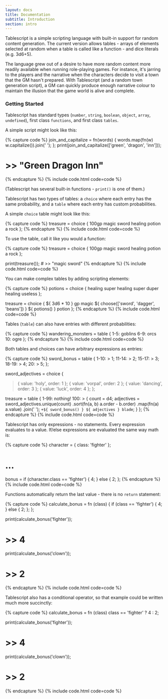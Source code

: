```yaml
---
layout: docs
title: Documentation
subtitle: Introduction
section: intro
---
```


Tablescript is a simple scripting language with built-in support for random content generation. The current version allows tables - arrays of elements selected at random when a table is called like a function - and dice literals (e.g. 3d6+5).

The language grew out of a desire to have more random content more readily available when running role-playing games. For instance, it's jarring to the players and the narrative when the characters decide to visit a town that the GM hasn't prepared. With Tablescript (and a random town generation script), a GM can quickly produce enough narrative colour to maintain the illusion that the game world is alive and complete.

### Getting Started

Tablescript has standard types (`number`, `string`, `boolean`, `object`, `array`, `undefined`), first class `functions`, and first class `tables`.

A simple script might look like this:

{% capture code %}
join_and_capitalize = fn(words) {
  words.map(fn(w) w.capitalize()).join(' ');
};
print(join_and_capitalize(['green', 'dragon', 'inn']));
# >> "Green Dragon Inn"
{% endcapture %}
{% include code.html code=code %}

(Tablescript has several built-in functions - `print()` is one of them.)

Tablescript has two types of tables: a `choice` where each entry has the same probability, and a `table` where each entry has custom probabilities.

A simple `choice` table might look like this:

{% capture code %}
treasure = choice {
  100gp
  magic sword
  healing potion
  a rock
};
{% endcapture %}
{% include code.html code=code %}

To use the table, call it like you would a function:

{% capture code %}
treasure = choice {
  100gp
  magic sword
  healing potion
  a rock
};

print(treasure()); # >> "magic sword"
{% endcapture %}
{% include code.html code=code %}

You can make complex tables by adding scripting elements:

{% capture code %}
potions = choice {
  healing
  super healing
  super duper healing
  useless
};

treasure = choice {
  ${ 3d6 * 10 } gp
  magic ${ choose(['sword', 'dagger', 'beans']) }
  ${ potions() } potion
};
{% endcapture %}
{% include code.html code=code %}

Tables (`table`) can also have entries with different probabilities:

{% capture code %}
wandering_monsters = table {
  1-5: goblins
  6-9: orcs
  10:  ogre
};
{% endcapture %}
{% include code.html code=code %}

Both tables and choices can have arbitrary expressions as entries:

{% capture code %}
sword_bonus = table {
  1-10: > 1;
  11-14: > 2;
  15-17: > 3;
  18-19: > 4;
  20: > 5;
};

sword_adjectives = choice {
  > { value: 'holy', order: 1 };
  > { value: 'vorpal', order: 2 };
  > { value: 'dancing', order: 3 };
  > { value: 'luck', order: 4 };
};

treasure = table {
  1-99: nothing!
  100: > {
    count = d4;
    adjectives = sword_adjectives.unique(count)
      .sort(fn(a, b) a.order - b.order)
      .map(fn(a) a.value)
      .join(' ');
    `+${ sword_bonus() } ${ adjectives } blade`;
  }
};
{% endcapture %}
{% include code.html code=code %}

Tablescript has only expressions - no statements. Every expression evaluates to a value. If/else expressions are evaluated the same way math is:

{% capture code %}
character = {
  class: 'fighter'
};
# ...
bonus = if (character.class == 'fighter') {
  4;
} else {
  2;
};
{% endcapture %}
{% include code.html code=code %}

Functions automatically return the last value - there is no `return` statement:

{% capture code %}
calculate_bonus = fn (class) {
  if (class == 'fighter') {
    4;
  } else {
    2;
  };
};

print(calculate_bonus('fighter'));

# >> 4

print(calculate_bonus('clown'));

# >> 2
{% endcapture %}
{% include code.html code=code %}

Tablescript also has a conditional operator, so that example could be written much more succinctly:

{% capture code %}
calculate_bonus = fn (class) class == 'fighter' ? 4 : 2;

print(calculate_bonus('fighter'));

# >> 4

print(calculate_bonus('clown'));

# >> 2
{% endcapture %}
{% include code.html code=code %}
